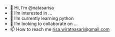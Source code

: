 - 👋 Hi, I’m @natasarisa
- 👀 I’m interested in ...
- 🌱 I’m currently learning python
- 💞️ I’m looking to collaborate on ...
- 📫 How to reach me risa.wiratnasari@gmail.com

<!---
natasarisa/natasarisa is a ✨ special ✨ repository because its `README.md` (this file) appears on your GitHub profile.
You can click the Preview link to take a look at your changes.
--->

